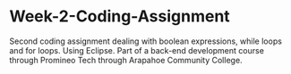 # Week-2-Coding-Assignment
Second coding assignment dealing with boolean expressions, while loops and for loops. Using Eclipse. Part of a back-end development course through Promineo Tech through Arapahoe Community College.

